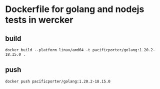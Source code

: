# Dockerfile for golang and nodejs tests in wercker

## build

```
docker build --platform linux/amd64 -t pacificporter/golang:1.20.2-18.15.0 .
```

## push

```
docker push pacificporter/golang:1.20.2-18.15.0
```
